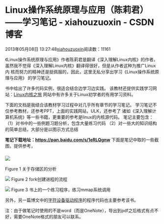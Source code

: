 # Linux操作系统原理与应用（陈莉君）——学习笔记 - xiahouzuoxin - CSDN博客





2013年05月08日 13:27:48[xiahouzuoxin](https://me.csdn.net/xiahouzuoxin)阅读数：11161











《Linux操作系统原理与应用》作者陈莉君是翻译《深入理解Linux内核》的作者。
虽然我不觉得《深入理解Linux内核》翻译得很好，但是从作者这种为推广Linux内
核而努力的精神还是挺佩服的，因此，这里无私分享出学习《Linux操作系统原理与应用》
的学习笔记。

书中给出了许多代码实例，很适合结合边学习边实践。
该教材还提供实践学习网站：[Linux内核之旅](http://www.kerneltravel.net/)
网站中有许多关于Linux初学者的有用学习资料。

下面的文档是我结合该教材学习过程中对几乎所有章节的学习笔记。
学习笔记不仅参考教材，还参考PPT，上面的实践网站，ULK，还参考了
诸如《深入理解计算机系统》等一些书籍，更重要的参考是linux的内核源代码。
笔记主要包含：
（1）对书中的一些例题习题分析，包含大量练习代码
（2）对一些大的知识结构的简单总结，大部分是以图示方式总结

[](http://blog.chinaunix.net/blog/downLoad/fileid/8438.html)

**笔记下载地址：https://pan.baidu.com/s/1eRLQgnw**
[](http://blog.chinaunix.net/blog/downLoad/fileid/8438.html)下面是笔记中取的一些截图，提供参考，

### ![](http://blog.chinaunix.net/attachment/201305/8/25984261_1367989949Zfil.jpg)

Figure 1 关于存储区的分析

![](http://blog.chinaunix.net/attachment/201305/8/25984261_1367989949ZRYy.jpg)
Figure 2 fork创建进程的流程

![](http://blog.chinaunix.net/attachment/201305/8/25984261_1367989950x6a3.jpg)
Figure 3 书上的一个练习程序，练习mmap系统调用

另外，另一篇博文中的[字符设备驱动程序](http://blog.chinaunix.net/uid-25984261-id-3660984.html)的程序代码也主要参考该书。

注：由于做笔记时使用的不是word（而是OneNote），导出到pdf之后格式有点不好，需要OneNote格式的朋友可以联系。


